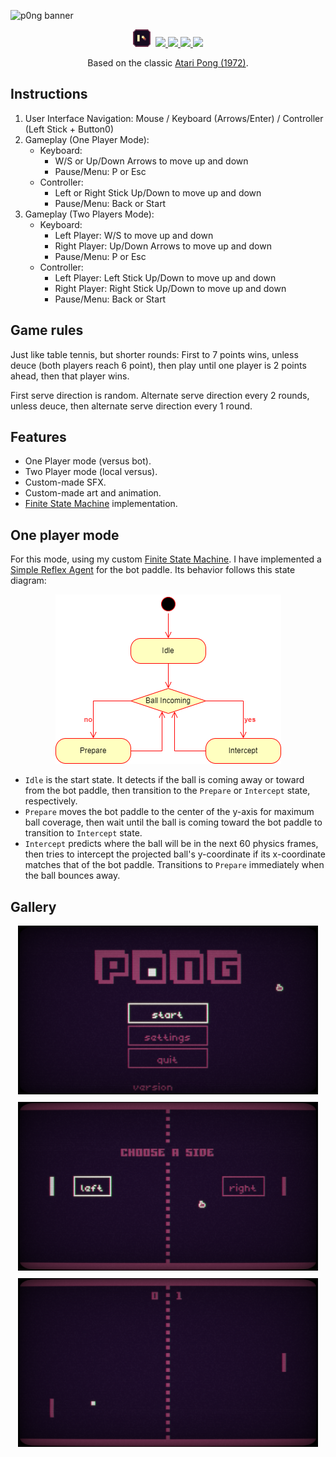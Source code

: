 ![p0ng banner](../assets/p0ng/itch_io_banner.png)

<center>
<img height="28" src="icon.svg">&nbsp;
<a href="https://github.com/miketvo/classic-games-godot/releases/latest/download/p0ng-desktop-windows-x86_64.zip">
    <img src="https://img.shields.io/badge/p0ng-Download-CE6B40?style=for-the-badge">
</a>
<a href="https://ambientlamp.itch.io/p0ng">
    <img src="https://img.shields.io/badge/Play-6f324e?style=for-the-badge&logo=Itch.io&logoColor=ffffff">
</a>
<a href="./p0ng/README.md">
    <img src="https://img.shields.io/badge/README-555555?style=for-the-badge&logo=markdown">
</a>
<a href="./p0ng">
    <img src="https://img.shields.io/badge/Source%20Code-555555?style=for-the-badge&logo=github">
</a>

Based on the classic [Atari Pong (1972)](https://en.wikipedia.org/wiki/Pong).
</center>

## Instructions

1. User Interface Navigation: Mouse / Keyboard (Arrows/Enter) / Controller (Left Stick + Button0)
2. Gameplay (One Player Mode):
    - Keyboard:
        - W/S or Up/Down Arrows to move up and down
        - Pause/Menu: P or Esc
    - Controller:
        - Left or Right Stick Up/Down to move up and down
        - Pause/Menu: Back or Start
3. Gameplay (Two Players Mode):
    - Keyboard:
        - Left Player: W/S to move up and down
        - Right Player: Up/Down Arrows to move up and down
        - Pause/Menu: P or Esc
    - Controller:
        - Left Player: Left Stick Up/Down to move up and down
        - Right Player: Right Stick Up/Down to move up and down
        - Pause/Menu: Back or Start


## Game rules

Just like table tennis, but shorter rounds: First to 7 points wins, unless deuce (both players reach 6 point), then play until one player is 2 points ahead, then that player wins.

First serve direction is random. Alternate serve direction every 2 rounds, unless deuce, then alternate serve direction every 1 round.

## Features

- One Player mode (versus bot).
- Two Player mode (local versus).
- Custom-made SFX.
- Custom-made art and animation.
- [Finite State Machine](https://en.wikipedia.org/wiki/Finite-state_machine) implementation.

## One player mode

For this mode, using my custom [Finite State Machine](https://en.wikipedia.org/wiki/Finite-state_machine). I have implemented a [Simple Reflex Agent](https://en.wikipedia.org/wiki/Intelligent_agent#Simple_reflex_agents) for the bot paddle. Its behavior follows this state diagram:

<p align="center">
    <img src="../assets/p0ng/p0ng_bot_state_diagram.png">
</p>

- `Idle` is the start state. It detects if the ball is coming away or toward from the bot paddle, then transition to the `Prepare` or `Intercept` state, respectively.
- `Prepare` moves the bot paddle to the center of the y-axis for maximum ball coverage, then wait until the ball is coming toward the bot paddle to transition to `Intercept` state.
- `Intercept` predicts where the ball will be in the next 60 physics frames, then tries to intercept the projected ball's y-coordinate if its x-coordinate matches that of the bot paddle. Transitions to `Prepare` immediately when the ball bounces away.

## Gallery

<div align="center" style="display: -webkit-box; display: -moz-box; display: -ms-flexbox; display: -webkit-flex; display: flex; flex-flow: row wrap; gap: 12px; align-content: center; align-items: center; justify-content: center;">
    <img src="../assets/p0ng/p0ng_gameplay1.png" width=480>
    <img src="../assets/p0ng/p0ng_gameplay2.png" width=480>
    <img src="../assets/p0ng/p0ng_gameplay3.png" width=480>
</div>
